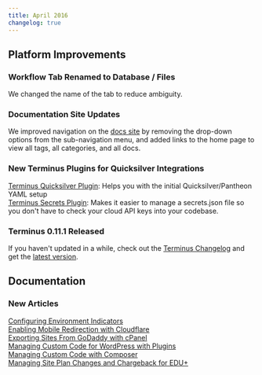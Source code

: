```yaml
---
title: April 2016
changelog: true
---
```


## Platform Improvements

### Workflow Tab Renamed to Database / Files   
We changed the name of the tab to reduce ambiguity.  

### Documentation Site Updates
We improved navigation on the [docs site](https://pantheon.io/docs/) by removing the drop-down options from the sub-navigation menu, and added links to the home page to view all tags, all categories, and all docs.

### New Terminus Plugins for Quicksilver Integrations
[Terminus Quicksilver Plugin](https://github.com/pantheon-systems/terminus-quicksilver-plugin): Helps you with the initial Quicksilver/Pantheon YAML setup  
[Terminus Secrets Plugin](https://github.com/pantheon-systems/terminus-secrets-plugin): Makes it easier to manage a secrets.json file so you don't have to check your cloud API keys into your codebase.

### Terminus 0.11.1 Released
If you haven't updated in a while, check out the [Terminus Changelog](https://github.com/pantheon-systems/cli/blob/master/CHANGELOG.md) and get the [latest version](https://github.com/pantheon-systems/cli/releases).

## Documentation

### New Articles

[Configuring Environment Indicators](/environment-indicator)  
[Enabling Mobile Redirection with Cloudflare](/mobile-redirection)  
[Exporting Sites From GoDaddy with cPanel](/migrate-cpanel)  
[Managing Custom Code for WordPress with Plugins](/wordpress-custom-code)    
[Managing Custom Code with Composer](/composer)  
[Managing Site Plan Changes and Chargeback for EDU+](/managing-edu-plus)   
